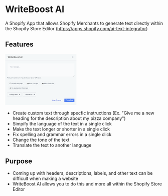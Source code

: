 # WriteBoost AI

A Shopify App that allows Shopify Merchants to generate text directly within the Shopify Store Editor
(https://apps.shopify.com/ai-text-integrator)

## Features

<img src="writeboost.png" style="width: 45%;"/>

- Create custom text through specfic instructions \(Ex. "Give me a new heading for the description about my pizza company"\)
- Simpify the language of the text in a single click
- Make the text longer or shorter in a single click
- Fix spelling and grammar errors in a single click
- Change the tone of the text
- Translate the text to another language

## Purpose

- Coming up with headers, descriptions, labels, and other text can be difficult when making a website
- WriteBoost AI allows you to do this and more all within the Shopify Store Editor
